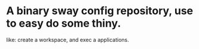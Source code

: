 # A binary sway config repository, use to easy do some thiny.

like: create a workspace, and exec a applications.
